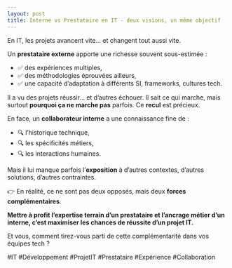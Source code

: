 ```yaml
---
layout: post
title: Interne vs Prestataire en IT - deux visions, un même objectif
---
```


En IT, les projets avancent vite… et changent tout aussi vite.

Un **prestataire externe** apporte une richesse souvent sous-estimée :
- ✅ des expériences multiples,
- ✅ des méthodologies éprouvées ailleurs,
- ✅ une capacité d’adaptation à différents SI, frameworks, cultures tech.

Il a vu des projets réussir… et d’autres échouer. Il sait ce qui marche, mais surtout **pourquoi ça ne marche pas** parfois. Ce **recul** est précieux.

En face, un **collaborateur interne** a une connaissance fine de :
- 🔍 l’historique technique,
- 🔍 les spécificités métiers,
- 🔍 les interactions humaines.

Mais il lui manque parfois l’**exposition** à d’autres contextes, d’autres solutions, d’autres contraintes.

👉 En réalité, ce ne sont pas deux opposés, mais deux **forces complémentaires**.

**Mettre à profit l’expertise terrain d’un prestataire et l’ancrage métier d’un interne, c’est maximiser les chances de réussite d’un projet IT.**

Et vous, comment tirez-vous parti de cette complémentarité dans vos équipes tech ?

#IT #Développement #ProjetIT #Prestataire #Expérience #Collaboration
